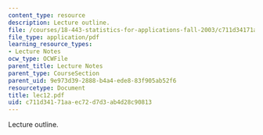 ```yaml
---
content_type: resource
description: Lecture outline.
file: /courses/18-443-statistics-for-applications-fall-2003/c711d34171aaec72d7d3ab4d28c90813_lec12.pdf
file_type: application/pdf
learning_resource_types:
- Lecture Notes
ocw_type: OCWFile
parent_title: Lecture Notes
parent_type: CourseSection
parent_uid: 9e973d39-2888-b4a4-ede8-83f905ab52f6
resourcetype: Document
title: lec12.pdf
uid: c711d341-71aa-ec72-d7d3-ab4d28c90813
---
```

Lecture outline.


